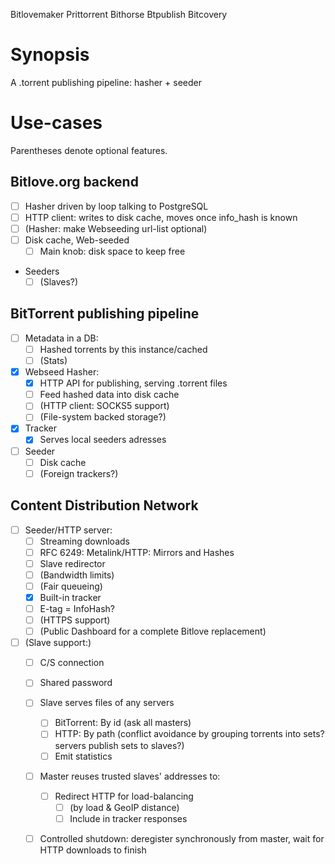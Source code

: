 Bitlovemaker
Prittorrent
Bithorse
Btpublish
Bitcovery

# Synopsis

A .torrent publishing pipeline: hasher + seeder

# Use-cases

Parentheses denote optional features.

## Bitlove.org backend

- [ ] Hasher driven by loop talking to PostgreSQL
- [ ] HTTP client: writes to disk cache, moves once info_hash is known
- [ ] (Hasher: make Webseeding url-list optional)
- [ ] Disk cache, Web-seeded
  - [ ] Main knob: disk space to keep free
- Seeders
  - [ ] (Slaves?)

## BitTorrent publishing pipeline

- [ ] Metadata in a DB:
  - [ ] Hashed torrents by this instance/cached
  - [ ] (Stats)
- [x] Webseed Hasher:
  - [x] HTTP API for publishing, serving .torrent files
  - [ ] Feed hashed data into disk cache
  - [ ] (HTTP client: SOCKS5 support)
  - [ ] (File-system backed storage?)
- [x] Tracker
  - [x] Serves local seeders adresses
- [ ] Seeder
  - [ ] Disk cache
  - [ ] (Foreign trackers?)

## Content Distribution Network

- [ ] Seeder/HTTP server:
  - [ ] Streaming downloads
  - [ ] RFC 6249: Metalink/HTTP: Mirrors and Hashes
  - [ ] Slave redirector
  - [ ] (Bandwidth limits)
  - [ ] (Fair queueing)
  - [x] Built-in tracker
  - [ ] E-tag = InfoHash?
  - [ ] (HTTPS support)
  - [ ] (Public Dashboard for a complete Bitlove replacement)

- [ ] (Slave support:)
  - [ ] C/S connection
  - [ ] Shared password
  - [ ] Slave serves files of any servers
    - [ ] BitTorrent: By id (ask all masters)
    - [ ] HTTP: By path (conflict avoidance by grouping torrents into
      sets? servers publish sets to slaves?)
    - [ ] Emit statistics
  - [ ] Master reuses trusted slaves' addresses to:
    - [ ] Redirect HTTP for load-balancing
      - [ ] (by load & GeoIP distance)
      - [ ] Include in tracker responses
  - [ ] Controlled shutdown: deregister synchronously from master, wait
    for HTTP downloads to finish


